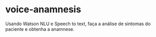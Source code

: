 # voice-anamnesis
Usando Watson NLU e Speech to text, faça a análise de sintomas do paciente e obtenha a anamnese. 
